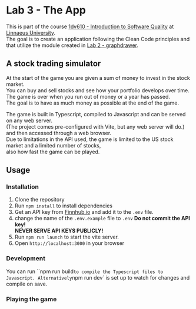 # Lab 3 - The App

This is part of the course [1dv610 - Introduction to Software Quality](https://coursepress.lnu.se/kurs/introduktion-till-mjukvarukvalitet/) at [Linnaeus University](https://lnu.se/).  
The goal is to create an application following the Clean Code principles and that utilize the module created in [Lab 2 - graphdrawer](https://github.com/kodsmed/graphdrawer).

## A stock trading simulator

At the start of the game you are given a sum of money to invest in the stock market.  
You can buy and sell stocks and see how your portfolio develops over time.  
The game is over when you run out of money or a year has passed.  
The goal is to have as much money as possible at the end of the game.

The game is built in Typescript, compiled to Javascript and can be served on any web server.  
(The project comes pre-configured with Vite, but any web server will do.)  and then accessed through a web browser.  
Due to limitations in the API used, the game is limited to the US stock market and a limited number of stocks,  
also how fast the game can be played.

## Usage

### Installation

1. Clone the repository
2. Run `npm install` to install dependencies
3. Get an API key from [Finnhub.io](https://finnhub.io/register) and add it to the `.env` file.  
4. change the name of the `.env.example` file to `.env`
**Do not commit the API key!**   
**NEVER SERVE API KEYS PUBLICLY!**
3. Run `npm run launch` to start the vite server.
4. Open `http://localhost:3000` in your browser

### Development

You can run ``npm run build` to compile the Typescript files to Javascript.
Alternatively `npm run dev` is set up to watch for changes and compile on save.

### Playing the game
